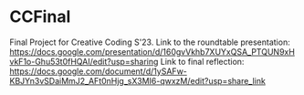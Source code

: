 # CCFinal
Final Project for Creative Coding S'23. 
Link to the roundtable presentation: https://docs.google.com/presentation/d/160gvVkhb7XUYxQSA_PTQUN9xHvkF1o-Ghu53t0fHQAI/edit?usp=sharing
Link to final reflection: https://docs.google.com/document/d/1ySAFw-KBJYn3vSDaiMmJ2_AFt0nHjg_sX3MI6-qwxzM/edit?usp=share_link

